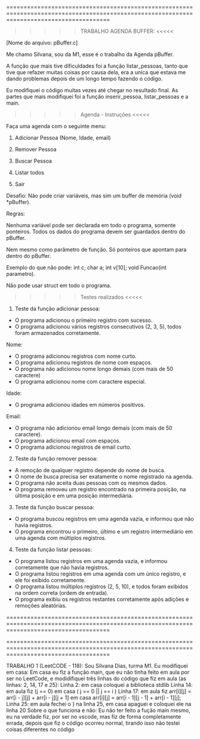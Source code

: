 ==========================================================================================================================================

>>>>> TRABALHO AGENDA BUFFER: <<<<<

[Nome do arquivo: pBuffer.c]

Me chamo Silvana, sou da M1, esse é o trabalho da Agenda pBuffer.

A função que mais tive dificuldades foi a função listar_pessoas, tanto que tive que refazer muitas coisas por causa dela, era a unica que 
estava me dando problemas depois de um longo tempo fazendo o código. 

Eu modifiquei o código muitas vezes até chegar no resultado final. As partes que mais modifiquei foi a função inserir_pessoa, listar_pessoas e a main. 

>>>>> Agenda - Instruções <<<<<

Faça uma agenda com o seguinte menu:

1. Adicionar Pessoa (Nome, Idade, email)

2. Remover Pessoa

3. Buscar Pessoa

4. Listar todos

5. Sair

Desafio: Não pode criar variáveis, mas sim um buffer de memória (void *pBuffer).

Regras:

Nenhuma variável pode ser declarada em todo o programa, somente ponteiros. Todos os dados do programa devem ser guardados dentro do pBuffer.

Nem mesmo como parâmetro de função. Só ponteiros que apontam para dentro do pBuffer.

Exemplo do que não pode: int c; char a; int v[10]; void Funcao(int parametro).

Não pode usar struct em todo o programa.

>>>>> Testes realizados <<<<<

1. Teste da função adicionar pessoa:

- O programa adicionou o primeiro registro com sucesso.
- O programa adicionou vários registros consecutivos (2, 3, 5), todos foram armazenados corretamente.
  
Nome:
- O programa adicionou registros com nome curto.
- O programa adicionou registros de nome com espaços.
- O programa não adicionou nome longo demais (com mais de 50 caractere)
- O programa adicionou nome com caractere especial.
  
Idade:
- O programa adicionou idades em números positivos. 

Email:
- O programa não adicionou email longo demais (com mais de 50 caractere).
- O programa adicionou email com espaços.
- O programa adicionou registros de email curto.

2. Teste da função remover pessoa:

- A remoção de qualquer registro depende do nome de busca.
- O nome de busca precisa ser exatamente o nome registrado na agenda.
- O programa não aceita duas pessoas com os mesmos dados.
- O programa removeu um registro encontrado na primeira posição, na última posição e em uma posição intermediária.

3. Teste da função buscar pessoa:

- O programa buscou registros em uma agenda vazia, e informou que não havia registros.
- O programa encontrou o primeiro, último e um registro intermediário em uma agenda com múltiplos registros.

4. Teste da função listar pessoas:

- O programa listou registros em uma agenda vazia, e informou corretamente que não havia registros.
- O programa listou registros em uma agenda com um único registro, e ele foi exibido corretamente.
- O programa listou múltiplos registros (2, 5, 10), e todos foram exibidos na ordem correta (ordem de entrada).
- O programa exibiu os registros restantes corretamente após adições e remoções aleatórias.

==========================================================================================================================================


==========================================================================================================================================

TRABALHO 1 (LeetCODE - 118):
Sou Silvana Dias, turma M1.
Eu modifiquei em casa: Em casa eu fiz a função main, que eu não tinha feito em aula por ser no LeetCode, e modidifiquei três linhas do código que fiz em aula (as linhas: 2, 14, 17 e 25):
Linha 2: em casa coloquei a biblioteca stdlib 
Linha 14: em aula fiz (j == 0) em casa ( j == 0 || j == i )
Linha 17: em aula fiz arr[i][j] = arr[i - j][j] + arr[i - j][j + 1] em casa arr[i][j] = arr[i - 1][j - 1] + arr[i - 1][j];
Linha 25: em aula fechei o } na linha 25, em casa apaguei e coloquei ele na linha 20
Sobre o que funciona e não: Eu não ter feito a fução main mesmo, eu na verdade fiz, por ser no vscode, mas fiz de forma completamente errada, depois que fiz o código ocorreu normal, tirando isso não testei coisas diferentes no código

